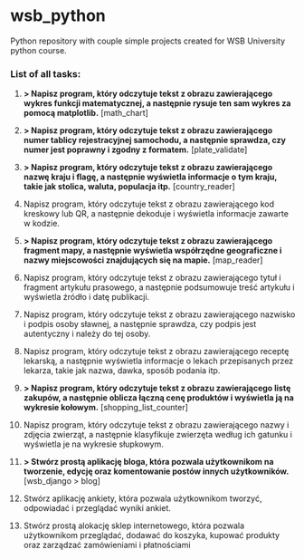 # wsb_python

Python repository with couple simple projects created for WSB University python course.

### List of all tasks:

1. **> Napisz program, który odczytuje tekst z obrazu zawierającego wykres funkcji matematycznej, a następnie rysuje ten sam wykres za pomocą matplotlib.** [math_chart]


2. **> Napisz program, który odczytuje tekst z obrazu zawierającego numer tablicy rejestracyjnej samochodu, a następnie sprawdza, czy numer jest poprawny i zgodny z formatem.** [plate_validate]


3. **> Napisz program, który odczytuje tekst z obrazu zawierającego nazwę kraju i flagę, a następnie wyświetla informacje o tym kraju, takie jak stolica, waluta, populacja itp.** [country_reader]


4. Napisz program, który odczytuje tekst z obrazu zawierającego kod kreskowy lub QR, a następnie dekoduje i wyświetla informacje zawarte w kodzie.


5. **> Napisz program, który odczytuje tekst z obrazu zawierającego fragment mapy, a następnie wyświetla współrzędne geograficzne i nazwy miejscowości znajdujących się na mapie.** [map_reader]


6. Napisz program, który odczytuje tekst z obrazu  zawierającego tytuł i fragment artykułu prasowego, a  następnie podsumowuje treść artykułu i wyświetla źródło i  datę publikacji.


7. Napisz program, który odczytuje tekst z obrazu  zawierającego nazwisko i podpis osoby sławnej, a następnie  sprawdza, czy podpis jest autentyczny i należy do tej osoby.


8. Napisz program, który odczytuje tekst z obrazu  zawierającego receptę lekarską, a następnie wyświetla  informacje o lekach przepisanych przez lekarza, takie jak  nazwa, dawka, sposób podania itp.


9. **> Napisz program, który odczytuje tekst z obrazu  zawierającego listę zakupów, a następnie oblicza łączną  cenę produktów i wyświetla ją na wykresie kołowym.** [shopping_list_counter]


10. Napisz program, który odczytuje tekst z obrazu  zawierającego nazwy i zdjęcia zwierząt, a następnie  klasyfikuje zwierzęta według ich gatunku i wyświetla je na  wykresie słupkowym.


11. **> Stwórz prostą aplikację bloga, która pozwala  użytkownikom na tworzenie, edycję oraz komentowanie  postów innych użytkowników.** [wsb_django > blog]


12. Stwórz aplikację ankiety, która pozwala użytkownikom  tworzyć, odpowiadać i przeglądać wyniki ankiet.


13. Stwórz prostą alokację sklep internetowego, która pozwala  użytkownikom przeglądać, dodawać do koszyka, kupować  produkty oraz zarządzać zamówieniami i płatnościami